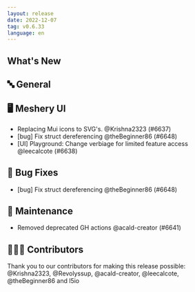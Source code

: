 ```yaml
---
layout: release
date: 2022-12-07
tag: v0.6.33
language: en
---
```


## What's New

## 🔤 General

## 🖥 Meshery UI

- Replacing Mui icons to SVG's. @Krishna2323 (#6637)
- [bug] Fix struct dereferencing @theBeginner86 (#6648)
- [UI] Playground: Change verbiage for limited feature access @leecalcote (#6638)

## 🐛 Bug Fixes

- [bug] Fix struct dereferencing @theBeginner86 (#6648)

## 🧰 Maintenance

- Removed deprecated GH actions @acald-creator (#6641)

## 👨🏽‍💻 Contributors

Thank you to our contributors for making this release possible:
@Krishna2323, @Revolyssup, @acald-creator, @leecalcote, @theBeginner86 and l5io
